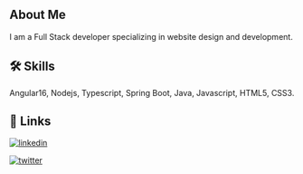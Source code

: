 ## About Me
I am a Full Stack developer specializing in website design and development.

## 🛠 Skills
Angular16, Nodejs, Typescript, Spring Boot, Java, Javascript, HTML5, CSS3.


## 🔗 Links
[![linkedin](https://img.shields.io/badge/linkedin-0A66C2?style=for-the-badge&logo=linkedin&logoColor=white)](www.linkedin.com/in/kanishk777
)

[![twitter](https://img.shields.io/badge/twitter-1DA1F2?style=for-the-badge&logo=twitter&logoColor=white)](https://twitter.com/raj_kanishk_)

